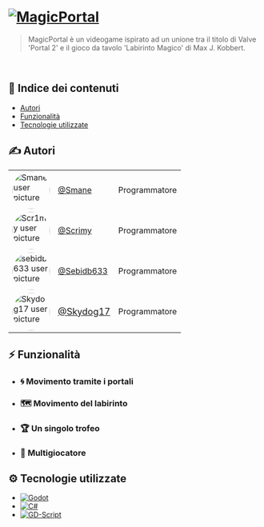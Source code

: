 # [![MagicPortal][logo]](https://i.imgur.com/LRASFB9.png)

> MagicPortal è un videogame ispirato ad un unione tra il titolo di Valve 'Portal 2' e il gioco da tavolo 'Labirinto Magico' di Max J. Kobbert.

<br>

## 📑 Indice dei contenuti
- [Autori](#✍️-autori)
- [Funzionalità](#⚡-funzionalità)
- [Tecnologie utilizzate](#⚙️-tecnologie-utilizzate)

## ✍️ Autori

|      |      |      |
|------|------|------|
| <a href="https://github.com/smanedn"><img src="https://github.com/smanedn.png" alt="Smane user picture" style="border-radius: 50%; width: 75px; height: 75px;"></a> | [@Smane](https://github.com/smanedn) | Programmatore |
| <a href="https://github.com/scr1my"><img src="https://github.com/scr1my.png" alt="Scr1my user picture" style="border-radius: 50%; width: 75px; height: 75px;"></a> | [@Scrimy](https://github.com/Scr1my) |Programmatore |
| <a href="https://github.com/sebidb633"><img src="https://github.com/sebidb633.png" alt="sebidb633 user picture" style="border-radius: 50%; width: 75px; height: 75px;"></a> | [@Sebidb633](https://github.com/sebidb633) | Programmatore |
| <a href="https://github.com/Skydog17"><img src="https://github.com/Skydog17.png" alt="Skydog17 user picture" style="border-radius: 50%; width: 75px; height: 75px;"></a> | <span style="font-size: 18px;">[@Skydog17](https://github.com/Skydog17)</spam> | Programmatore |


## ⚡ Funzionalità

- ### 🌀 Movimento tramite i portali    

- ### 🗺️ Movimento del labirinto

- ### 🏆 Un singolo trofeo

- ### 👥 Multigiocatore

## ⚙️ Tecnologie utilizzate
* [![Godot][Godot-engine]][Godot-URL]
* [![C#][C#]][C#-URL]
* [![GD-Script][GD-Script]][GD-Script-URL]


[logo]: https://i.imgur.com/LRASFB9.png

[Godot-engine]: https://img.shields.io/badge/Godot--Engine-0769AD?style=for-the-badge&logo=Godotengine&logoColor=white
[Godot-URL]: https://godotengine.org/

[C#]: https://img.shields.io/badge/C%23-0769AD?style=for-the-badge&logo=c#&logoColor=white
[C#-URL]: https://dotnet.microsoft.com/it-it/languages/csharp

[GD-Script]: https://img.shields.io/badge/GDScript-8D3F5C?style=for-the-badge&logo=godot-engine&logoColor=white
[GD-Script-URL]: https://docs.godotengine.org/en/stable/tutorials/scripting/gdscript/gdscript_basics.html
